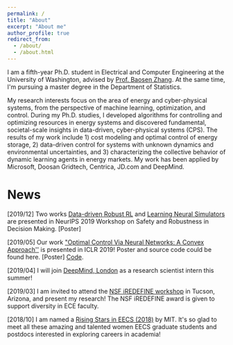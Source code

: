 ```yaml
---
permalink: /
title: "About"
excerpt: "About me"
author_profile: true
redirect_from: 
  - /about/
  - /about.html
---
```


I am a fifth-year Ph.D. student in Electrical and Computer Engineering at the University of Washington, advised by [Prof. Baosen Zhang](https://zhangbaosen.github.io/). At the same time, I'm pursuing a master degree in the Department of Statistics. 

My research interests focus on the area of energy and cyber-physical systems, from the perspective of machine learning, optimization, and control. During my Ph.D. studies, I developed algorithms for controlling and optimizing resources in energy systems and discovered fundamental, societal-scale insights in data-driven, cyber-physical systems (CPS). The results of my work include 1) cost modeling and optimal control of energy storage, 2) data-driven control for systems with unknown dynamics and environmental uncertainties, and 3) characterizing the collective behavior of dynamic learning agents in energy markets. My work has been applied by Microsoft, Doosan Gridtech, Centrica, JD.com and DeepMind.

News
======
[2019/12] Two works [Data-driven Robust RL](https://drive.google.com/file/d/0B3mY6u_lryzddkRrQ0xzQWtpemRUSHBnZ2NHMnctS1B5b01J/view) and [Learning Neural Simulators](https://drive.google.com/file/d/0B3mY6u_lryzdWWVxZ2pYZ1dINUQ3WUEwSHlkWnNSZDh5THVj/view) are presented in NeurIPS 2019 Workshop on Safety and Robustness in Decision Making. [Poster]

[2019/05] Our work ["Optimal Control Via Neural Networks: A Convex Approach''](https://openreview.net/forum?id=H1MW72AcK7) is presented in ICLR 2019! Poster and source code could be found here. [Poster] [Code](https://github.com/chennnnnyize/Optimal-Control-via-Neural-Networks).

[2019/04] I will join [DeepMind, London](https://deepmind.com/) as a research scientist intern this summer!

[2019/03] I am invited to attend the [NSF iREDEFINE workshop](https://www.ecedha.org/Meetings/Past-Programs/2019-ECEDHA-Annual-Conference-and-ECExpo/Student-Program) in Tucson, Arizona, and present my research! The NSF iREDEFINE award is given to support diversity in ECE faculty.

[2018/10] I am named a [Rising Stars in EECS (2018)](https://risingstars18-eecs.mit.edu/) by MIT. It's so glad to meet all these amazing and talented women EECS graduate students and postdocs interested in exploring careers in academia!